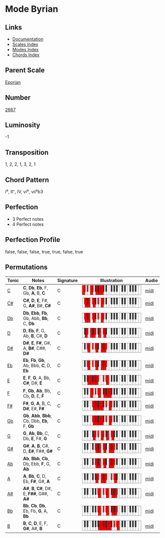 # Mode Byrian

## Links

- [Documentation](README.md)
- [Scales Index](Scales.md)
- [Modes Index](Modes.md)
- [Chords Index](Chords.md)

## Parent Scale

[Eporian](ScaleEporian.md)

## Number

[2667](https://ianring.com/musictheory/scales/2667)

## Luminosity

-1

## Transposition

1, 2, 2, 1, 3, 2, 1

## Chord Pattern

i⁰, II⁺, IV, vi⁰, vii⁰b3

## Perfection

- 3 Perfect notes
- 4 Perfect notes

## Perfection Profile

false, false, false, true, true, false, true

## Permutations

| Tonic | Notes | Signature | Illustration | Audio |
|-------|-------|-----------|--------------|-------|
| [C](ModeCNaturalByrian.md) | **C**, **Db**, **Eb**, F, Gb, **A**, B, **C** | C | ![CNaturalByrian](ModeCNaturalByrian.png) | [midi](https://github.com/edipermadi/music/blob/main/docs/ModeCNaturalByrian.mid?raw=true) |
| [C#](ModeCSharpByrian.md) | **C#**, **D**, **E**, F#, G, **A#**, B#, **C#** | C | ![CSharpByrian](ModeCSharpByrian.png) | [midi](https://github.com/edipermadi/music/blob/main/docs/ModeCSharpByrian.mid?raw=true) |
| [Db](ModeDFlatByrian.md) | **Db**, **Ebb**, **Fb**, Gb, Abb, **Bb**, C, **Db** | C | ![DFlatByrian](ModeDFlatByrian.png) | [midi](https://github.com/edipermadi/music/blob/main/docs/ModeDFlatByrian.mid?raw=true) |
| [D](ModeDNaturalByrian.md) | **D**, **Eb**, **F**, G, Ab, **B**, C#, **D** | C | ![DNaturalByrian](ModeDNaturalByrian.png) | [midi](https://github.com/edipermadi/music/blob/main/docs/ModeDNaturalByrian.mid?raw=true) |
| [D#](ModeDSharpByrian.md) | **D#**, **E**, **F#**, G#, A, **B#**, C##, **D#** | C | ![DSharpByrian](ModeDSharpByrian.png) | [midi](https://github.com/edipermadi/music/blob/main/docs/ModeDSharpByrian.mid?raw=true) |
| [Eb](ModeEFlatByrian.md) | **Eb**, **Fb**, **Gb**, Ab, Bbb, **C**, D, **Eb** | C | ![EFlatByrian](ModeEFlatByrian.png) | [midi](https://github.com/edipermadi/music/blob/main/docs/ModeEFlatByrian.mid?raw=true) |
| [E](ModeENaturalByrian.md) | **E**, **F**, **G**, A, Bb, **C#**, D#, **E** | C | ![ENaturalByrian](ModeENaturalByrian.png) | [midi](https://github.com/edipermadi/music/blob/main/docs/ModeENaturalByrian.mid?raw=true) |
| [F](ModeFNaturalByrian.md) | **F**, **Gb**, **Ab**, Bb, Cb, **D**, E, **F** | C | ![FNaturalByrian](ModeFNaturalByrian.png) | [midi](https://github.com/edipermadi/music/blob/main/docs/ModeFNaturalByrian.mid?raw=true) |
| [F#](ModeFSharpByrian.md) | **F#**, **G**, **A**, B, C, **D#**, E#, **F#** | C | ![FSharpByrian](ModeFSharpByrian.png) | [midi](https://github.com/edipermadi/music/blob/main/docs/ModeFSharpByrian.mid?raw=true) |
| [Gb](ModeGFlatByrian.md) | **Gb**, **Abb**, **Bbb**, Cb, Dbb, **Eb**, F, **Gb** | C | ![GFlatByrian](ModeGFlatByrian.png) | [midi](https://github.com/edipermadi/music/blob/main/docs/ModeGFlatByrian.mid?raw=true) |
| [G](ModeGNaturalByrian.md) | **G**, **Ab**, **Bb**, C, Db, **E**, F#, **G** | C | ![GNaturalByrian](ModeGNaturalByrian.png) | [midi](https://github.com/edipermadi/music/blob/main/docs/ModeGNaturalByrian.mid?raw=true) |
| [G#](ModeGSharpByrian.md) | **G#**, **A**, **B**, C#, D, **E#**, F##, **G#** | C | ![GSharpByrian](ModeGSharpByrian.png) | [midi](https://github.com/edipermadi/music/blob/main/docs/ModeGSharpByrian.mid?raw=true) |
| [Ab](ModeAFlatByrian.md) | **Ab**, **Bbb**, **Cb**, Db, Ebb, **F**, G, **Ab** | C | ![AFlatByrian](ModeAFlatByrian.png) | [midi](https://github.com/edipermadi/music/blob/main/docs/ModeAFlatByrian.mid?raw=true) |
| [A](ModeANaturalByrian.md) | **A**, **Bb**, **C**, D, Eb, **F#**, G#, **A** | C | ![ANaturalByrian](ModeANaturalByrian.png) | [midi](https://github.com/edipermadi/music/blob/main/docs/ModeANaturalByrian.mid?raw=true) |
| [A#](ModeASharpByrian.md) | **A#**, **B**, **C#**, D#, E, **F##**, G##, **A#** | C | ![ASharpByrian](ModeASharpByrian.png) | [midi](https://github.com/edipermadi/music/blob/main/docs/ModeASharpByrian.mid?raw=true) |
| [Bb](ModeBFlatByrian.md) | **Bb**, **Cb**, **Db**, Eb, Fb, **G**, A, **Bb** | C | ![BFlatByrian](ModeBFlatByrian.png) | [midi](https://github.com/edipermadi/music/blob/main/docs/ModeBFlatByrian.mid?raw=true) |
| [B](ModeBNaturalByrian.md) | **B**, **C**, **D**, E, F, **G#**, A#, **B** | C | ![BNaturalByrian](ModeBNaturalByrian.png) | [midi](https://github.com/edipermadi/music/blob/main/docs/ModeBNaturalByrian.mid?raw=true) |
